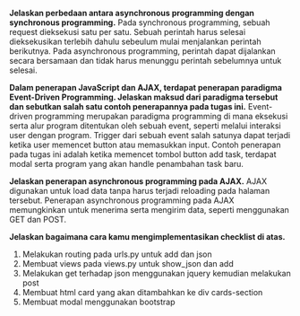 **Jelaskan perbedaan antara asynchronous programming dengan synchronous programming.**
Pada synchronous programming, sebuah request dieksekusi satu per satu. Sebuah perintah harus selesai dieksekusikan terlebih dahulu sebeulum mulai menjalankan perintah berikutnya.
Pada asynchronous programming, perintah dapat dijalankan secara bersamaan dan tidak harus menunggu perintah sebelumnya untuk selesai.

**Dalam penerapan JavaScript dan AJAX, terdapat penerapan paradigma Event-Driven Programming. Jelaskan maksud dari paradigma tersebut dan sebutkan salah satu contoh penerapannya pada tugas ini.**
Event-driven programming merupakan paradigma programming di mana eksekusi serta alur program ditentukan oleh sebuah event, seperti melalui interaksi user dengan program. Trigger dari sebuah event salah satunya dapat terjadi ketika user memencet button atau memasukkan input. Contoh penerapan pada tugas ini adalah ketika memencet tombol button add task, terdapat modal serta program yang akan handle penambahan task baru.

**Jelaskan penerapan asynchronous programming pada AJAX.**
AJAX digunakan untuk load data tanpa harus terjadi reloading pada halaman tersebut. Penerapan asynchronous programming pada AJAX memungkinkan untuk menerima serta mengirim data, seperti menggunakan GET dan POST.

**Jelaskan bagaimana cara kamu mengimplementasikan checklist di atas.**
1. Melakukan routing pada urls.py untuk add dan json
2. Membuat views pada views.py untuk show_json dan add
3. Melakukan get terhadap json menggunakan jquery kemudian melakukan post
4. Membuat html card yang akan ditambahkan ke div cards-section
5. Membuat modal menggunakan bootstrap